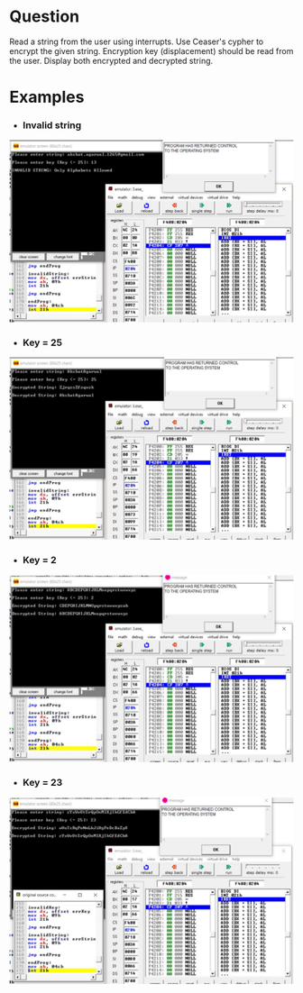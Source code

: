 # Question
Read a string from the user using interrupts. Use Ceaser's cypher to encrypt the given string. Encryption key (displacement) should be read from the user. Display both encrypted and decrypted string.

# Examples
* ### Invalid string
![ex1](ex1.JPG) <br/>

* ### Key = 25
![ex2](ex2.JPG) <br/>

* ### Key = 2
![ex3](ex3.JPG) <br/>

* ### Key = 23
![ex4](ex4.JPG) <br/>

